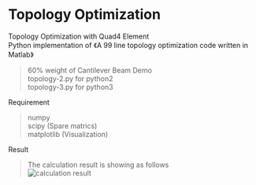 # Topology Optimization
Topology Optimization with Quad4 Element  
 Python implementation of 《A 99 line topology optimization code written in Matlab》  
> 60% weight of Cantilever Beam Demo  
> topology-2.py for python2  
> topology-3.py for python3  
 
 Requirement
> numpy   
> scipy (Spare matrics)  
> matplotlib (Visualization)

 Result
> The calculation result is showing as follows  
![calculation result](https://raw.githubusercontent.com/longlong2010/topology-optimization/main/out.gif)
